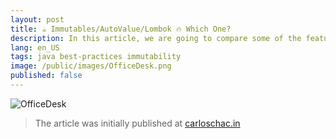 ```yaml
---
layout: post
title: ☕️ Immutables/AutoValue/Lombok 🔥 Which One?
description: In this article, we are going to compare some of the features of the Immutables.org library, Google AutoValue, and Project Lombok.
lang: en_US
tags: java best-practices immutability
image: /public/images/OfficeDesk.png
published: false
---
```


![OfficeDesk](https://carloschac.in/public/images/OfficeDesk.png)

> The article was initially published at [carloschac.in](https://carloschac.in/2020/04/12/immutables-autovalue-lombok/)
